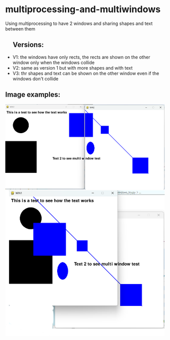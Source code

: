 # multiprocessing-and-multiwindows
<p>Using multiprocessing to have 2 windows and sharing shapes and text between them</p>

<ul>
  <h2>Versions:</h2>
  <li>V1: the windows have only rects, the rects are shown on the other window only when the windows collide</li>
  <li>V2: same as version 1 but with more shapes and with text</li>
  <li>V3: thr shapes and text can be shown on the other window even if the windows don't collide</li>
</ul>
<h2>Image examples:</h2>
<img src="img1.png">
<img src="img2.png">
